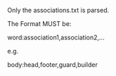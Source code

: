 Only the associations.txt is parsed.

The Format MUST be:

word:association1,association2,...

e.g.

body:head,footer,guard,builder



